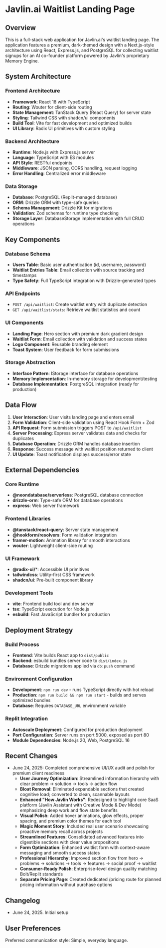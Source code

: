# Javlin.ai Waitlist Landing Page

## Overview
This is a full-stack web application for Javlin.ai's waitlist landing page. The application features a premium, dark-themed design with a Next.js-style architecture using React, Express.js, and PostgreSQL for collecting waitlist signups for an AI co-founder platform powered by Javlin's proprietary Memory Engine.

## System Architecture

### Frontend Architecture
- **Framework**: React 18 with TypeScript
- **Routing**: Wouter for client-side routing
- **State Management**: TanStack Query (React Query) for server state
- **Styling**: Tailwind CSS with shadcn/ui components
- **Build Tool**: Vite for fast development and optimized builds
- **UI Library**: Radix UI primitives with custom styling

### Backend Architecture
- **Runtime**: Node.js with Express.js server
- **Language**: TypeScript with ES modules
- **API Style**: RESTful endpoints
- **Middleware**: JSON parsing, CORS handling, request logging
- **Error Handling**: Centralized error middleware

### Data Storage
- **Database**: PostgreSQL (Replit-managed database)
- **ORM**: Drizzle ORM with type-safe queries
- **Schema Management**: Drizzle Kit for migrations
- **Validation**: Zod schemas for runtime type checking
- **Storage Layer**: DatabaseStorage implementation with full CRUD operations

## Key Components

### Database Schema
- **Users Table**: Basic user authentication (id, username, password)
- **Waitlist Entries Table**: Email collection with source tracking and timestamps
- **Type Safety**: Full TypeScript integration with Drizzle-generated types

### API Endpoints
- `POST /api/waitlist`: Create waitlist entry with duplicate detection
- `GET /api/waitlist/stats`: Retrieve waitlist statistics and count

### UI Components
- **Landing Page**: Hero section with premium dark gradient design
- **Waitlist Form**: Email collection with validation and success states
- **Logo Component**: Reusable branding element
- **Toast System**: User feedback for form submissions

### Storage Abstraction
- **Interface Pattern**: IStorage interface for database operations
- **Memory Implementation**: In-memory storage for development/testing
- **Database Implementation**: PostgreSQL integration (ready for production)

## Data Flow

1. **User Interaction**: User visits landing page and enters email
2. **Form Validation**: Client-side validation using React Hook Form + Zod
3. **API Request**: Form submission triggers POST to `/api/waitlist`
4. **Server Processing**: Express server validates data and checks for duplicates
5. **Database Operation**: Drizzle ORM handles database insertion
6. **Response**: Success message with waitlist position returned to client
7. **UI Update**: Toast notification displays success/error state

## External Dependencies

### Core Runtime
- **@neondatabase/serverless**: PostgreSQL database connection
- **drizzle-orm**: Type-safe ORM for database operations
- **express**: Web server framework

### Frontend Libraries
- **@tanstack/react-query**: Server state management
- **@hookform/resolvers**: Form validation integration
- **framer-motion**: Animation library for smooth interactions
- **wouter**: Lightweight client-side routing

### UI Framework
- **@radix-ui/***: Accessible UI primitives
- **tailwindcss**: Utility-first CSS framework
- **shadcn/ui**: Pre-built component library

### Development Tools
- **vite**: Frontend build tool and dev server
- **tsx**: TypeScript execution for Node.js
- **esbuild**: Fast JavaScript bundler for production

## Deployment Strategy

### Build Process
- **Frontend**: Vite builds React app to `dist/public`
- **Backend**: esbuild bundles server code to `dist/index.js`
- **Database**: Drizzle migrations applied via `db:push` command

### Environment Configuration
- **Development**: `npm run dev` - runs TypeScript directly with hot reload
- **Production**: `npm run build && npm run start` - builds and serves optimized bundles
- **Database**: Requires `DATABASE_URL` environment variable

### Replit Integration
- **Autoscale Deployment**: Configured for production deployment
- **Port Configuration**: Server runs on port 5000, exposed as port 80
- **Module Dependencies**: Node.js 20, Web, PostgreSQL 16

## Recent Changes
- June 24, 2025: Completed comprehensive UI/UX audit and polish for premium client readiness
  - **User Journey Optimization**: Streamlined information hierarchy with clear problem → solution → tools → action flow
  - **Bloat Removal**: Eliminated expandable sections that created cognitive load; converted to clean, scannable layouts
  - **Enhanced "How Javlin Works"**: Redesigned to highlight core SaaS platform (Javlin Assistant with Creative Mode & Dev Mode) emphasizing deep work and flow state benefits
  - **Visual Polish**: Added hover animations, glow effects, proper spacing, and premium color themes for each tool
  - **Magic Moment Story**: Included real user scenario showcasing proactive memory recall across projects
  - **Streamlined Features**: Consolidated advanced features into digestible sections with clear value propositions
  - **Form Optimization**: Enhanced waitlist form with context-aware messaging and smooth success states
  - **Professional Hierarchy**: Improved section flow from hero → problems → solutions → tools → features → social proof → waitlist
  - **Consumer-Ready Polish**: Enterprise-level design quality matching Bolt/Replit standards
  - **Separate Pricing Page**: Created dedicated /pricing route for planned pricing information without purchase options

## Changelog
- June 24, 2025. Initial setup

## User Preferences
Preferred communication style: Simple, everyday language.